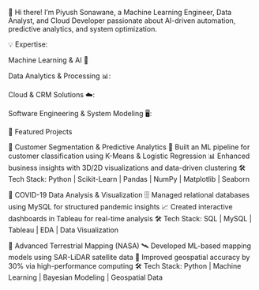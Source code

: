 
👋 Hi there! I’m Piyush Sonawane, a Machine Learning Engineer, Data Analyst, and Cloud Developer passionate about AI-driven automation, predictive analytics, and system optimization.

💡 Expertise:

Machine Learning & AI 🤖

Data Analytics & Processing 📊:

Cloud & CRM Solutions ☁️: 

Software Engineering & System Modeling 🖥️:

📂 Featured Projects

🔹 Customer Segmentation & Predictive Analytics
🚀 Built an ML pipeline for customer classification using K-Means & Logistic Regression
📊 Enhanced business insights with 3D/2D visualizations and data-driven clustering
🛠 Tech Stack: Python | Scikit-Learn | Pandas | NumPy | Matplotlib | Seaborn

🔹 COVID-19 Data Analysis & Visualization
🗄️ Managed relational databases using MySQL for structured pandemic insights
📈 Created interactive dashboards in Tableau for real-time analysis
🛠 Tech Stack: SQL | MySQL | Tableau | EDA | Data Visualization

🔹 Advanced Terrestrial Mapping (NASA)
🛰️ Developed ML-based mapping models using SAR-LiDAR satellite data
📌 Improved geospatial accuracy by 30% via high-performance computing
🛠 Tech Stack: Python | Machine Learning | Bayesian Modeling | Geospatial Data
